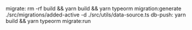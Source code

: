 migrate:
	rm -rf build && yarn build && yarn typeorm migration:generate ./src/migrations/added-active -d ./src/utils/data-source.ts
db-push:
	yarn build && yarn typeorm migrate:run